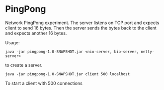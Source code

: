 PingPong
========

Network PingPong experiment. The server listens on TCP port and expects client to send 16 bytes. Then the server sends the bytes back to the client and expects another 16 bytes.


Usage:

```
java -jar pingpong-1.0-SNAPSHOT.jar <nio-server, bio-server, netty-server>
```
to create a server.

```
java -jar pingpong-1.0-SNAPSHOT.jar client 500 localhost
```
To start a client with 500 connections
